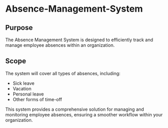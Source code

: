 # Absence-Management-System

## Purpose
The Absence Management System is designed to efficiently track and manage employee absences within an organization.

## Scope
The system will cover all types of absences, including:

- Sick leave
- Vacation
- Personal leave
- Other forms of time-off

This system provides a comprehensive solution for managing and monitoring employee absences, ensuring a smoother workflow within your organization.
